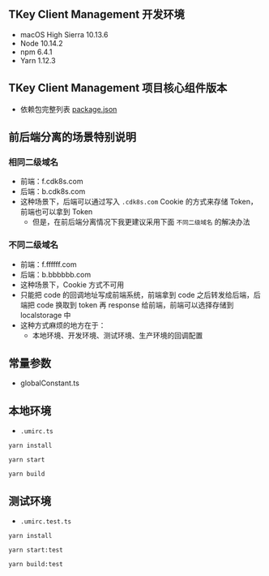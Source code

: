 
## TKey Client Management 开发环境

- macOS High Sierra 10.13.6 
- Node 10.14.2
- npm 6.4.1
- Yarn 1.12.3

## TKey Client Management 项目核心组件版本

- 依赖包完整列表 [package.json]()


## 前后端分离的场景特别说明

### 相同二级域名

- 前端：f.cdk8s.com
- 后端：b.cdk8s.com
- 这种场景下，后端可以通过写入 `.cdk8s.com` Cookie 的方式来存储 Token，前端也可以拿到 Token
    - 但是，在前后端分离情况下我更建议采用下面 `不同二级域名` 的解决办法


### 不同二级域名

- 前端：f.ffffff.com
- 后端：b.bbbbbb.com
- 这种场景下，Cookie 方式不可用
- 只能把 code 的回调地址写成前端系统，前端拿到 code 之后转发给后端，后端把 code 换取到 token 再 response 给前端，前端可以选择存储到 localstorage 中
- 这种方式麻烦的地方在于：
    - 本地环境、开发环境、测试环境、生产环境的回调配置



## 常量参数

- globalConstant.ts

## 本地环境

- `.umirc.ts`


```
yarn install

yarn start

yarn build
```


## 测试环境

- `.umirc.test.ts`

```
yarn install

yarn start:test

yarn build:test
```














